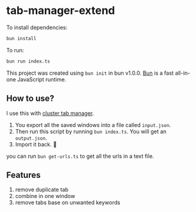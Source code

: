 # tab-manager-extend

To install dependencies:

```bash
bun install
```

To run:

```bash
bun run index.ts
```

This project was created using `bun init` in bun v1.0.0. [Bun](https://bun.sh) is a fast all-in-one JavaScript runtime.

## How to use?

I use this with [cluster tab manager](https://chrome.google.com/webstore/detail/cluster-window-tab-manage/aadahadfdmiibmdhfmpbeeebejmjnkef).

1. You export all the saved windows into a file called `input.json`.
2. Then run this script by running `bun index.ts`. You will get an `output.json`.
3. Import it back. 🎉

you can run `bun get-urls.ts` to get all the urls in a text file.

## Features

1. remove duplicate tab
2. combine in one window
3. remove tabs base on unwanted keywords
